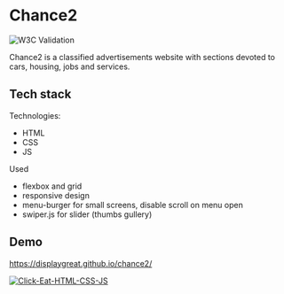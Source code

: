 # Chance2

![W3C Validation](https://img.shields.io/w3c-validation/html?targetUrl=https%3A%2F%2Fdisplaygreat.github.io%2Fchance2%2F)

Chance2 is a classified advertisements website with sections devoted to cars, housing, jobs and services.

## Tech stack

Technologies:

- HTML
- CSS
- JS

Used

- flexbox and grid
- responsive design
- menu-burger for small screens, disable scroll on menu open
- swiper.js for slider (thumbs gullery)

## Demo

https://displaygreat.github.io/chance2/

[![Click-Eat-HTML-CSS-JS](https://github.com/displaygreat/displaygreat/blob/main/chance2.gif)](https://youtu.be/iG7-di_lGCY)
